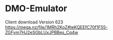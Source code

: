# DMO-Emulator
Client download
Version 623
https://mega.nz/file/1MRh2KoZ#teKQEEfC70f1F55-ZGFym7HJ2eSGbLUxJPBBes_Cq4w
